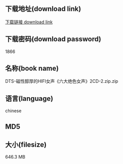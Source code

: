 ## 下载地址(download link)
[下载链接 download link](https://voluble-croquembouche-d321dc.netlify.app/?s=DTS-%E7%A3%81%E6%80%A7%E9%86%87%E5%8E%9A%E7%9A%84HIFI%E5%A5%B3%E5%A3%B0%E3%80%8A%E5%85%AD%E5%A4%A7%E7%BB%9D%E8%89%B2%E5%A5%B3%E5%A3%B0%E3%80%8B2CD-2.zip)

## 下载密码(download password)
1866

## 名称(book name)
DTS-磁性醇厚的HIFI女声《六大绝色女声》2CD-2.zip.zip

## 语言(language)
chinese

## MD5


## 大小(filesize)
646.3 MB
